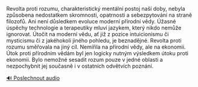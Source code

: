
Revolta proti rozumu, charakteristický mentální postoj naší doby, nebyla způsobena nedostatkem skromnosti, opatrnosti a sebezpytování na straně filozofů. Ani není důsledkem evoluce moderní přírodní vědy. Úžasné úspěchy technologie a terapeutiky mluví jazykem, který nikdo nemůže ignorovat. Útočit na moderní vědu, ať již z pozice intuicionismu či mysticismu či z jakéhokoli jiného pohledu, je beznadějné. Revolta proti rozumu směřovala na jiný cíl. Nemířila na přírodní vědy, ale na ekonomii. Útok proti přírodním vědám byl jen logicky nutným výsledkem útoku proti ekonomii. Bylo nemožné sesadit rozum pouze v jedné oblasti a nezpochybnit jej současně i v ostatních odvětvích poznání.

[🔊 Poslechnout audio](/data/7-paragraphs/audio/chapter_24/para_009-Revolta-proti-rozumu-charakteristick-mentln-po.mp3)
